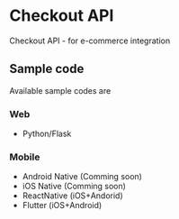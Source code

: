# Checkout API
Checkout API - for e-commerce integration

## Sample code
Available sample codes are
### Web
* Python/Flask 
### Mobile
* Android Native (Comming soon)
* iOS Native (Comming soon)
* ReactNative (iOS+Andorid)
* Flutter (iOS+Android)

